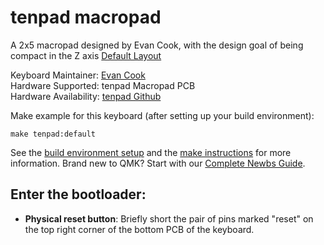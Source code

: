 # tenpad macropad

A 2x5 macropad designed by Evan Cook, with the design goal of being compact in the Z axis
[Default Layout](https://raw.githubusercontent.com/evanmcook/tenpad/main/keyboard-layout.jpg)

Keyboard Maintainer: [Evan Cook](https://github.com/evanmcook/)  
Hardware Supported: tenpad Macropad PCB  
Hardware Availability: [tenpad Github](https://github.com/evanmcook/tenpad)  

Make example for this keyboard (after setting up your build environment):

    make tenpad:default

See the [build environment setup](https://docs.qmk.fm/#/getting_started_build_tools) and the [make instructions](https://docs.qmk.fm/#/getting_started_make_guide) for more information. Brand new to QMK? Start with our [Complete Newbs Guide](https://docs.qmk.fm/#/newbs).

## Enter the bootloader: 
* **Physical reset button**: Briefly short the pair of pins marked "reset" on the top right corner of the bottom PCB of the keyboard.